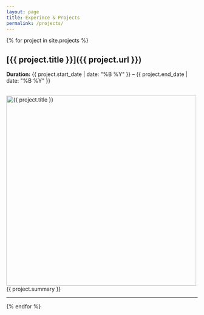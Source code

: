 ```yaml
---
layout: page
title: Experince & Projects
permalink: /projects/
---
```


{% for project in site.projects %}

## [{{ project.title }}]({{ project.url }})
**Duration:** {{ project.start_date | date: "%B %Y" }} – {{ project.end_date | date: "%B %Y" }}

<br>
<img src="{{ project.image }}" alt="{{ project.title }}" width="500">
<br>
{{ project.summary }}

---
{% endfor %}
